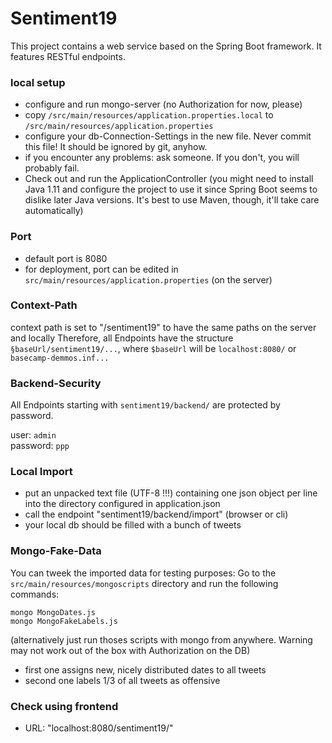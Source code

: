# Sentiment19

This project contains a web service based on the Spring Boot framework.
It features RESTful endpoints.


### local setup

- configure and run mongo-server (no Authorization for now, please)
- copy ```/src/main/resources/application.properties.local``` to ```/src/main/resources/application.properties```
- configure your db-Connection-Settings in the new file. Never commit this file! It should be ignored by git, anyhow.
- if you encounter any problems: ask someone. If you don't, you will probably fail. 
- Check out and run the ApplicationController 
(you might need to install Java 1.11 and configure the project to use it since Spring Boot seems to dislike later Java versions.
It's best to use Maven, though, it'll take care automatically)

### Port
- default port is 8080
- for deployment, port can be edited in ```src/main/resources/application.properties``` (on the server)

### Context-Path
context path is set to "/sentiment19" to have the same paths on the server and locally
Therefore, all Endpoints have the structure ```§baseUrl/sentiment19/...```, where
```$baseUrl``` will be ```localhost:8080/``` or ```basecamp-demmos.inf...```  

### Backend-Security
All Endpoints starting with ```sentiment19/backend/``` are protected by password.

user: ```admin``` \
password: ```ppp```

### Local Import
- put an unpacked text file (UTF-8 !!!) containing one json object per line into the directory configured in application.json
- call the endpoint "sentiment19/backend/import" (browser or cli)
- your local db should be filled with a bunch of tweets

### Mongo-Fake-Data
You can tweek the imported data for testing purposes:
Go to the ```src/main/resources/mongoscripts``` directory and run the following commands:
````
mongo MongoDates.js
mongo MongoFakeLabels.js
````
(alternatively just run thoses scripts with mongo from anywhere. Warning may not work out of the box with Authorization on the DB)
- first one assigns new, nicely distributed dates to all tweets
- second one labels 1/3 of all tweets as offensive

### Check using frontend
- URL: "localhost:8080/sentiment19/"

